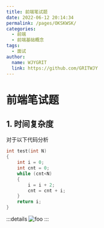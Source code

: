 ```yaml
---
title: 前端笔试题
date: 2022-06-12 20:14:34
permalink: /pages/OKSKWSK/
categories:
  - 前端
  - 前端基础概念
tags:
  - 面试
author:
  name: WJYGRIT
  link: https://github.com/GRITWJY
---
```


# 前端笔试题


## 1. 时间复杂度
对于以下代码分析
```cpp
int test(int N)
{
    int i = 0;
    int cnt = 0;
    while (cnt<N)
    {
        i = i + 2;
        cnt = cnt + i;
    }
    return i;
}

```
:::details
<img :src="$withBase('/OKSKWSK/img.png')" alt="foo"/>
:::


